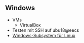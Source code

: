 ﻿## Windows
* VMs
  * VirtualBox
* Testen mit SSH auf ubu18@eecs
* [Windows-Subsystem für Linux](wsl.md)
